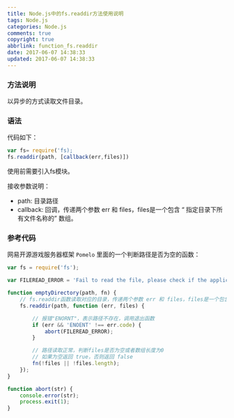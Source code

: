 ```yaml
---
title: Node.js中的fs.readdir方法使用说明
tags: Node.js
categories: Node.js
comments: true
copyright: true
abbrlink: function_fs.readdir
date: 2017-06-07 14:38:33
updated: 2017-06-07 14:38:33
---
```


### 方法说明

以异步的方式读取文件目录。

### 语法

代码如下：
```javascript
var fs= require('fs);
fs.readdir(path, [callback(err,files)])
```

使用前需要引入fs模块。

<!--more-->

接收参数说明：
- path: 目录路径
- callback: 回调，传递两个参数 err 和 files，files是一个包含 “ 指定目录下所有文件名称的” 数组。

### 参考代码

网易开源游戏服务器框架 `Pomelo` 里面的一个判断路径是否为空的函数：
```javascript
var fs = require('fs');

var FILEREAD_ERROR = 'Fail to read the file, please check if the application is started legally.';

function emptyDirectory(path, fn) {
	// fs.readdir函数读取对应的目录，传递两个参数 err 和 files，files是一个包含 “ 指定目录下所有文件名称的” 数组
	fs.readdir(path, function (err, files) {

		// 报错"ENORNT"，表示路径不存在，调用退出函数
		if (err && 'ENOENT' !== err.code) {
			abort(FILEREAD_ERROR);
		}

		// 路径读取正常，判断files是否为空或者数组长度为0
		// 如果为空返回 true，否则返回 false
		fn(!files || !files.length);
	});
}

function abort(str) {
	console.error(str);
	process.exit(1);
}
```
